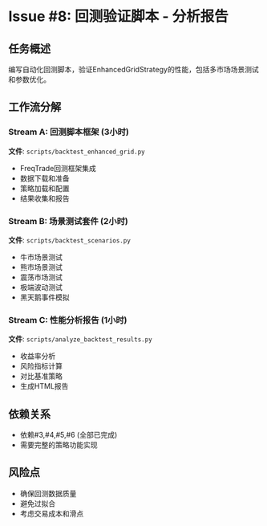 # Issue #8: 回测验证脚本 - 分析报告

## 任务概述
编写自动化回测脚本，验证EnhancedGridStrategy的性能，包括多市场场景测试和参数优化。

## 工作流分解

### Stream A: 回测脚本框架 (3小时)
**文件**: `scripts/backtest_enhanced_grid.py`
- FreqTrade回测框架集成
- 数据下载和准备
- 策略加载和配置
- 结果收集和报告

### Stream B: 场景测试套件 (2小时)
**文件**: `scripts/backtest_scenarios.py`
- 牛市场景测试
- 熊市场景测试
- 震荡市场测试
- 极端波动测试
- 黑天鹅事件模拟

### Stream C: 性能分析报告 (1小时)
**文件**: `scripts/analyze_backtest_results.py`
- 收益率分析
- 风险指标计算
- 对比基准策略
- 生成HTML报告

## 依赖关系
- 依赖#3,#4,#5,#6 (全部已完成)
- 需要完整的策略功能实现

## 风险点
- 确保回测数据质量
- 避免过拟合
- 考虑交易成本和滑点